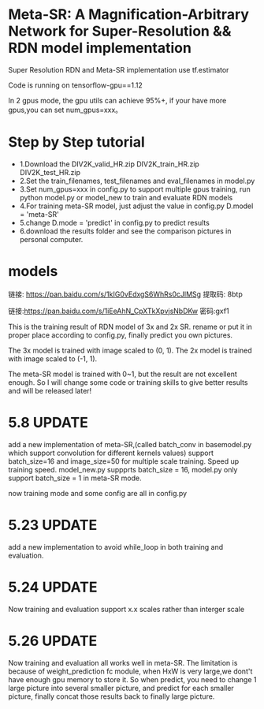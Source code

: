 # Meta-SR: A Magnification-Arbitrary Network for Super-Resolution && RDN model implementation
Super Resolution RDN and Meta-SR implementation use tf.estimator

Code is running on tensorflow-gpu==1.12

In 2 gpus mode, the gpu utils can achieve 95%+, if your have more gpus,you can set num_gpus=xxx。

# Step by Step tutorial
- 1.Download the DIV2K_valid_HR.zip DIV2K_train_HR.zip DIV2K_test_HR.zip
- 2.Set the train_filenames, test_filenames and eval_filenames in model.py
- 3.Set num_gpus=xxx in config.py to support multiple gpus training, run python model.py or model_new to train and evaluate RDN models
- 4.For training meta-SR model, just adjust the value in config.py D.model = 'meta-SR'
- 5.change D.mode = 'predict' in config.py to predict results
- 6.download the results folder and see the comparison pictures in personal computer.

# models
链接: https://pan.baidu.com/s/1kIG0vEdxgS6WhRs0cJlMSg 提取码: 8btp

链接:https://pan.baidu.com/s/1iEeAhN_CpXTkXpvjsNbDKw  密码:gxf1

This is the training result of RDN model of 3x and 2x SR. rename or put it in proper place according to config.py, finally predict you own pictures.

The 3x model is trained with image scaled to (0, 1). The 2x model is trained with image scaled to (-1, 1).

The meta-SR model is trained with 0~1, but the result are not excellent enough. So I will change some code or training skills to give better results and will be released later!


# 5.8 UPDATE
add a new implementation of meta-SR,(called batch_conv in basemodel.py which support convolution for different kernels values) support batch_size=16 and image_size=50 for multiple scale training. Speed up training speed. model_new.py suppprts batch_size = 16, model.py only support batch_size = 1 in meta-SR mode.

now training mode and some config are all in config.py
# 5.23 UPDATE
add a new implementation to avoid while_loop in both training and evaluation.
# 5.24 UPDATE
Now training and evaluation support x.x scales rather than interger scale
# 5.26 UPDATE
Now training and evaluation all works well in meta-SR. The limitation is because of weight_prediction fc module, when HxW is very large,we dont't have enough gpu memory to store it. So when predict, you need to change 1 large picture into several smaller picture, and predict for each smaller picture, finally concat those results back to finally large picture. 

